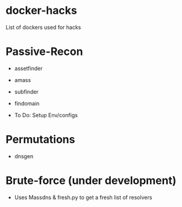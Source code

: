# docker-hacks
List of dockers used for hacks

# Passive-Recon
- assetfinder
- amass
- subfinder
- findomain

- To Do: Setup Env/configs

# Permutations
- dnsgen

# Brute-force (under development)
- Uses Massdns & fresh.py to get a fresh list of resolvers

